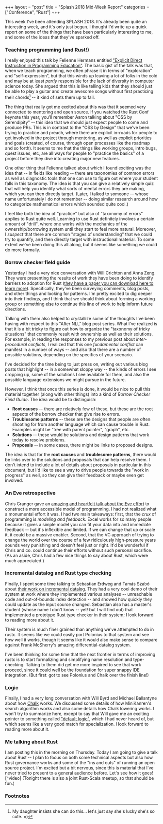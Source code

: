+++
layout = "post"
title = "Splash 2018 Mid-Week Report"
categories = ["Conference", "Rust"]
+++

This week I've been attending SPLASH 2018. It's already been quite an
interesting week, and it's only just begun. I thought I'd write up a
quick report on some of the things that have been particularly
interesting to me, and some of the ideas that they've sparked off.

### Teaching programming (and Rust!)

I really enjoyed this talk by Felienne Hermans entitled ["Explicit
Direct Instruction in Programming Education"][talk]. The basic gist of
the talk was that, when we teach programming, we often phrase it in
terms of "exploration" and "self-expression", but that this winds up
leaving a lot of folks in the cold and may be at least *partly*
responsible for the lack of diversity in computer science today. She
argued that this is like telling kids that they should just be able to
play a guitar and create awesome songs without first practicing their
chords[^d] -- it kind of sets them up to fail.

[talk]: https://2018.splashcon.org/event/splash-2018-keynotes-explicit-direct-instruction-in-programming-education

[^d]: My daughter insists she can do this... let's just say she's lucky she's so cute. =)

The thing that really got me excited about this was that it seemed
very connected to mentoring and open source. If you watched the Rust
Conf keynote this year, you'll remember Aaron talking about "OSS by
Serendipity" -- this idea that we should just expect people to come
and produce PRs. This is in contrast to the "OSS by Design" that we've
been trying to practice and preach, where there are explicit in-roads
for people to get involved in the project through mentoring, as well
as explicit priorities and goals (created, of course, through open
processes like the roadmap and so forth). It seems to me that the
things like working groups, intro bugs, quest issues, etc, are all
ways for people to "practice the basics" of a project before they dive
into creating major new features.

One other thing that Felienne talked about which I found exciting was
the idea that -- in fields like reading -- there are taxonomies of
common errors as well as diagnostic tools that one can use to figure
out where your student falls in this taxonomy. The idea is that you
can give a relatively simple quiz that will help you identify what
sorts of mental errors they are making, which you can then directly
target. (Later, I talked to someone -- whose name unfortunately I do
not remember -- doing similar research around how to categorize
mathematical errors which sounded quite cool.)

I feel like both the idea of "practice" but also of "taxonomy of
errors" applies to Rust quite well. Learning to use Rust definitely
involves a certain amount of "drill", where one works with the
mechanics of the ownership/borrowing system until they start to feel
more natural. Moreover, I *suspect* that there are common "stages of
understanding" that we could try to quantify, and then directly target
with instructional material. To some extent we've been doing this all
along, but it seems like something we could do more formally.

### Borrow checker field guide

Yesterday I had a very nice conversation with Will Crichton and Anna
Zeng. They were presenting the results of work they have been doing to
identify barriers to adoption for Rust ([they have a paper you can
download here to learn more][wcaz]). Specifically, they've been
surveying comments, blog posts, and other things and looking for
patterns. I'm pretty excited to dig deeper into their findings, and I think
that we should think about forming a working group or something else to continue
this line of work to help inform future directions.

[wcaz]: https://2018.splashcon.org/event/plateau-2018-papers-identifying-barriers-to-adoption-for-rust-through-online-discourse

Talking with them also helped to crystallize some of the thoughts I've
been having with respect to this "After NLL" blog post series. What
I've realized is that it is a bit tricky to figure out how to organize
the "taxonomy of tricky situations" that commonly result with
ownership as well as their solutions. For example, in reading the
responses to my previous post about *inter-procedural conflicts*, I
realized that this one *fundamental conflict* can manifest in a number
of ways -- and also that there are a number of possible solutions,
depending on the specifics of your scenario.

I've decided for the time being to just press on, writing out various
blog posts that highlight -- in a somewhat sloppy way -- the kinds of
errors I see cropping up, some of the solutions I see available for
them, and also the possible language extensions we might pursue in the
future.

However, I think that once this series is done, it would be nice to
pull this material together (along with other things) into a kind of
*Borrow Checker Field Guide*. The idea would be to distinguish:

- **Root causes** -- there are relatively few of these, but these are the
  root aspects of the borrow checker that give rise to errors.
- **Troublesome patterns** -- these are the designs that people are often
  shooting for from another language which can cause trouble in Rust.
  Examples might be "tree with parent pointer", "graph", etc.
- **Solutions** -- these would be solutions and design patterns that work
  today to resolve problems.
- **Proposals** -- in some cases, there might be links to proposed designs.

The idea is that for the **root causes** and **troublesome patterns**,
there would be links over to the solutions and proposals that can help
resolve them. I don't intend to include a lot of details about
proposals in particular in this document, but I'd like to see a way to
drive people towards the "work in progress" as well, so they can give
their feedback or maybe even get involved.

### An Eve retrospective

Chris Granger gave an [amazing and heartfelt talk about the Eve effort][eve]
to construct a more accessible model of programming. I had not
realized what a monumental effort it was. I had two main takeaways:
first, that the *crux* of programming is *modeling and
feedback*. Excel works for so many people because it gives a simple
model you can fit your data into and immediate feedback -- but it's
inflexible and limited. If we can change that up or scale it, it could
be a massive enabler. Second, that the VC approach of trying to change
the world over the course of a few ridiculously high-pressure years
sounds very punishing and doesn't feel just or right. It'd be
wonderful if Chris and co. could continue their efforts without such
personal sacrifice. (As an aside, Chris had a few nice things to say
about Rust, which were much appreciated.)

[eve]: https://2018.splashcon.org/event/live-2018-papers-keynote

### Incremental datalog and Rust type checking

Finally, I spent some time talking to Sebastian Erdweg and Tamás Szabó
about [their work on incremental datalog][inca]. They had a very cool
demo of their system at work where they implemented various analyses
-- unreachable code and out-of-bounds index detection -- and showed
how quickly they could update as the input source changed. Sebastian
also has a master's student (whose name I don't know -- yet! but I
will find out) that implemented a prototype Rust type checker in their
system; I look forward to reading more about it.

[inca]: https://2018.splashcon.org/event/splash-2018-splash-i-better-living-through-incrementality-immediate-static-analysis-feedback-without-loss-of-precision

Their system is much finer grained than anything we've attempted to do
in rustc. It seems like we could easily port Polonius to that system
and see how well it works, though it seems like it would also make
sense to compare against Frank McSherry's amazing differential-datalog
system.

I've been thinking for some time that the next frontier in terms of
improving rustc is to start formalizing and simplifying name
resolution and type-checking. Talking to them did get me more inspired
to see that work proceed, since it could well be the foundation for
super snappy IDE integration. (But first: got to see Polonius and
Chalk over the finish line!)

### Logic 

Finally, I had a very long conversation with Will Byrd and Michael
Ballantyne about how [Chalk] works. We discussed some details of how
MiniKanren's search algorithm works and also some details how Chalk
lowering works. I won't try to summarize here, except to say that Will
gave me an exciting pointer to something called ["default logic"][dl],
which I had never heard of, but which seems like a very good match for
specialization. I look forward to reading more about it.

[dl]: https://en.wikipedia.org/wiki/Default_logic
[Chalk]: https://github.com/rust-lang-nursery/chalk

### Me talking about Rust

I am posting this in the morning on Thursday. Today I am going to give
a talk about Rust -- I plan to focus on both some technical aspects
but also how Rust governance works and some of the "ins and outs" of
running an open source project. I'm excited but a bit nervous, since
this is material that I've never tried to present to a general
audience before. Let's see how it goes![^video] (Tonight there is also a joint
Rust-Scala meetup, so that should be fun.)

### Footnotes
